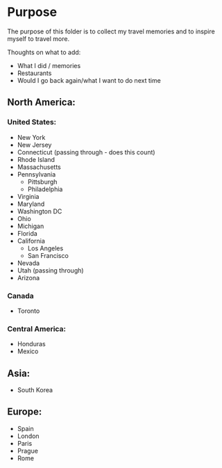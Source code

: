# Purpose

The purpose of this folder is to collect my travel memories and to inspire myself to travel more.

Thoughts on what to add:
- What I did / memories
- Restaurants
- Would I go back again/what I want to do next time

## North America:
### United States:
- New York
- New Jersey
- Connecticut (passing through - does this count)
- Rhode Island
- Massachusetts
- Pennsylvania
  - Pittsburgh
  - Philadelphia
- Virginia
- Maryland
- Washington DC
- Ohio
- Michigan
- Florida
- California
  - Los Angeles
  - San Francisco
- Nevada
- Utah (passing through)
- Arizona

### Canada
- Toronto

### Central America:
- Honduras
- Mexico

## Asia:
- South Korea

## Europe:
- Spain
- London
- Paris
- Prague
- Rome